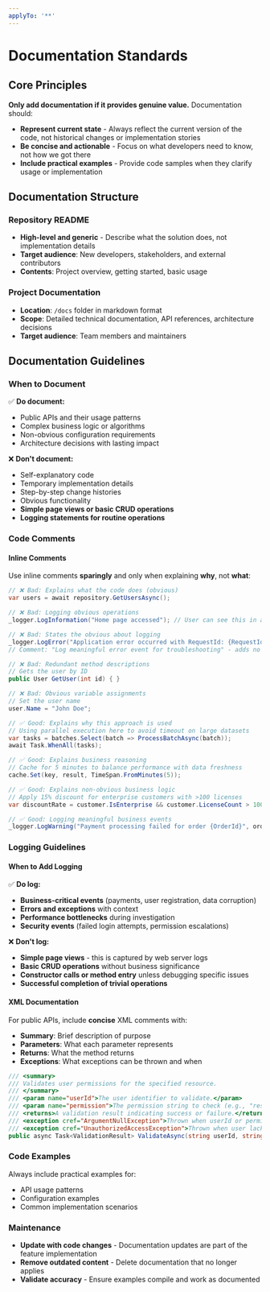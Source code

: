 ```yaml
---
applyTo: '**'
---
```


# Documentation Standards

## Core Principles

**Only add documentation if it provides genuine value.** Documentation should:

- **Represent current state** - Always reflect the current version of the code, not historical changes or implementation stories
- **Be concise and actionable** - Focus on what developers need to know, not how we got there
- **Include practical examples** - Provide code samples when they clarify usage or implementation

## Documentation Structure

### Repository README
- **High-level and generic** - Describe what the solution does, not implementation details
- **Target audience**: New developers, stakeholders, and external contributors
- **Contents**: Project overview, getting started, basic usage

### Project Documentation
- **Location**: `/docs` folder in markdown format
- **Scope**: Detailed technical documentation, API references, architecture decisions
- **Target audience**: Team members and maintainers

## Documentation Guidelines

### When to Document
✅ **Do document:**
- Public APIs and their usage patterns
- Complex business logic or algorithms
- Non-obvious configuration requirements
- Architecture decisions with lasting impact

❌ **Don't document:**
- Self-explanatory code
- Temporary implementation details
- Step-by-step change histories
- Obvious functionality
- **Simple page views or basic CRUD operations**
- **Logging statements for routine operations**

### Code Comments

#### Inline Comments
Use inline comments **sparingly** and only when explaining **why**, not **what**:

```csharp
// ❌ Bad: Explains what the code does (obvious)
var users = await repository.GetUsersAsync();

// ❌ Bad: Logging obvious operations
_logger.LogInformation("Home page accessed"); // User can see this in access logs

// ❌ Bad: States the obvious about logging
_logger.LogError("Application error occurred with RequestId: {RequestId}", requestId);
// Comment: "Log meaningful error event for troubleshooting" - adds no value

// ❌ Bad: Redundant method descriptions
// Gets the user by ID
public User GetUser(int id) { }

// ❌ Bad: Obvious variable assignments
// Set the user name
user.Name = "John Doe";

// ✅ Good: Explains why this approach is used
// Using parallel execution here to avoid timeout on large datasets
var tasks = batches.Select(batch => ProcessBatchAsync(batch));
await Task.WhenAll(tasks);

// ✅ Good: Explains business reasoning
// Cache for 5 minutes to balance performance with data freshness
cache.Set(key, result, TimeSpan.FromMinutes(5));

// ✅ Good: Explains non-obvious business logic
// Apply 15% discount for enterprise customers with >100 licenses
var discountRate = customer.IsEnterprise && customer.LicenseCount > 100 ? 0.15m : 0.0m;

// ✅ Good: Logging meaningful business events
_logger.LogWarning("Payment processing failed for order {OrderId}", orderId);
```

### Logging Guidelines

#### When to Add Logging
✅ **Do log:**
- **Business-critical events** (payments, user registration, data corruption)
- **Errors and exceptions** with context
- **Performance bottlenecks** during investigation
- **Security events** (failed login attempts, permission escalations)

❌ **Don't log:**
- **Simple page views** - this is captured by web server logs
- **Basic CRUD operations** without business significance
- **Constructor calls or method entry** unless debugging specific issues
- **Successful completion of trivial operations**

#### XML Documentation
For public APIs, include **concise** XML comments with:
- **Summary**: Brief description of purpose
- **Parameters**: What each parameter represents
- **Returns**: What the method returns
- **Exceptions**: What exceptions can be thrown and when

```csharp
/// <summary>
/// Validates user permissions for the specified resource.
/// </summary>
/// <param name="userId">The user identifier to validate.</param>
/// <param name="permission">The permission string to check (e.g., "resource:read").</param>
/// <returns>A validation result indicating success or failure.</returns>
/// <exception cref="ArgumentNullException">Thrown when userId or permission is null.</exception>
/// <exception cref="UnauthorizedAccessException">Thrown when user lacks system access.</exception>
public async Task<ValidationResult> ValidateAsync(string userId, string permission)
```

### Code Examples
Always include practical examples for:
- API usage patterns
- Configuration examples
- Common implementation scenarios

### Maintenance
- **Update with code changes** - Documentation updates are part of the feature implementation
- **Remove outdated content** - Delete documentation that no longer applies
- **Validate accuracy** - Ensure examples compile and work as documented
